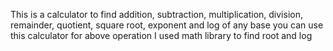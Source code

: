 This is a calculator to find addition, subtraction, multiplication, division, remainder, quotient, square root, exponent and log of any base
you can use this calculator for above operation
I used math library to find root and log
